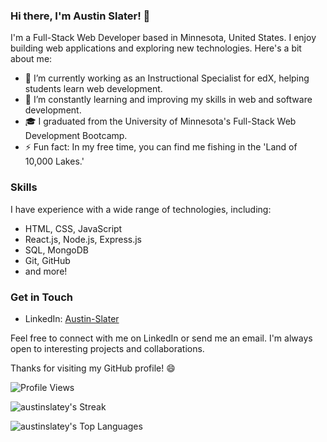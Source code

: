 ### Hi there, I'm Austin Slater! 👋

I'm a Full-Stack Web Developer based in Minnesota, United States. I enjoy building web applications and exploring new technologies. Here's a bit about me:

- 🔭 I’m currently working as an Instructional Specialist for edX, helping students learn web development.
- 🌱 I’m constantly learning and improving my skills in web and software development.
- 🎓 I graduated from the University of Minnesota's Full-Stack Web Development Bootcamp.
- ⚡ Fun fact: In my free time, you can find me fishing in the 'Land of 10,000 Lakes.'

### Skills

I have experience with a wide range of technologies, including:

- HTML, CSS, JavaScript
- React.js, Node.js, Express.js
- SQL, MongoDB
- Git, GitHub
- and more!

### Get in Touch

- LinkedIn: [Austin-Slater](https://www.linkedin.com/in/austin-slater-1141b8225/)

Feel free to connect with me on LinkedIn or send me an email. I'm always open to interesting projects and collaborations.

Thanks for visiting my GitHub profile! 😄

![Profile Views](https://komarev.com/ghpvc/?username=austinslatey) 

<!-- ![austinslatey's Stats](https://github-readme-stats.vercel.app/api?username=austinslatey&theme=vue-dark&show_icons=true&hide_border=true&count_private=true) -->

![austinslatey's Streak](https://github-readme-streak-stats.herokuapp.com/?user=austinslatey&theme=vue-dark&hide_border=true)

![austinslatey's Top Languages](https://github-readme-stats.vercel.app/api/top-langs/?username=austinslatey&theme=vue-dark&show_icons=true&hide_border=true&layout=compact)



